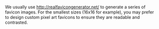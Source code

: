 We usually use http://realfavicongenerator.net/ to generate a series of favicon images. For the smallest sizes (16x16 for example), you may prefer to design custom pixel art favicons to ensure they are readable and contrasted.